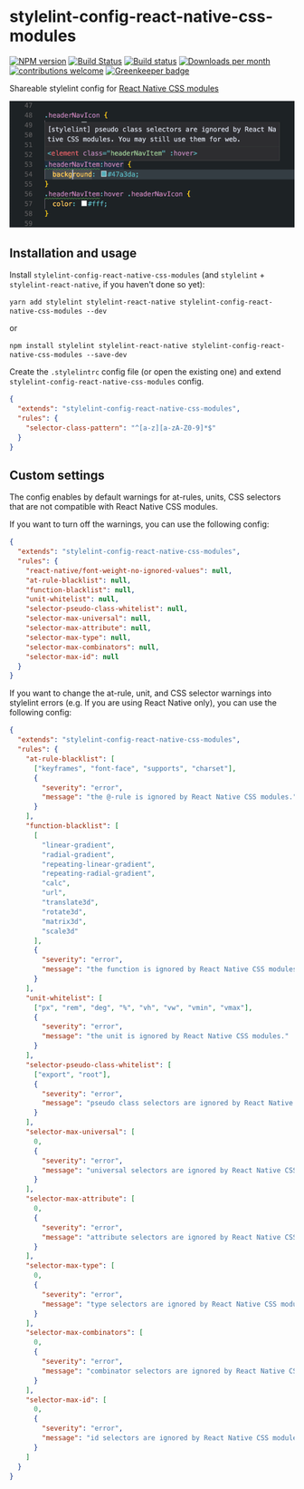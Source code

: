 # stylelint-config-react-native-css-modules

[![NPM version](http://img.shields.io/npm/v/stylelint-config-react-native-css-modules.svg)](https://www.npmjs.org/package/stylelint-config-react-native-css-modules)
[![Build Status](https://travis-ci.org/kristerkari/stylelint-config-react-native-css-modules.svg?branch=master)](https://travis-ci.org/kristerkari/stylelint-config-react-native-css-modules)
[![Build status](https://ci.appveyor.com/api/projects/status/u4f5x5k6d5ff24qt/branch/master?svg=true)](https://ci.appveyor.com/project/kristerkari/stylelint-config-react-native-css-modules/branch/master)
[![Downloads per month](https://img.shields.io/npm/dm/stylelint-config-react-native-css-modules.svg)](http://npmcharts.com/compare/stylelint-config-react-native-css-modules?periodLength=30)
[![contributions welcome](https://img.shields.io/badge/contributions-welcome-brightgreen.svg?style=flat)](https://egghead.io/courses/how-to-contribute-to-an-open-source-project-on-github)
[![Greenkeeper badge](https://badges.greenkeeper.io/kristerkari/stylelint-config-react-native-css-modules.svg)](https://greenkeeper.io/)

Shareable stylelint config for [React Native CSS modules](https://github.com/kristerkari/react-native-css-modules)

<img src="screenshots/warning.png" width="540">

## Installation and usage

Install `stylelint-config-react-native-css-modules` (and `stylelint` + `stylelint-react-native`, if you haven't done so yet):

```
yarn add stylelint stylelint-react-native stylelint-config-react-native-css-modules --dev
```

or

```
npm install stylelint stylelint-react-native stylelint-config-react-native-css-modules --save-dev
```

Create the `.stylelintrc` config file (or open the existing one) and extend `stylelint-config-react-native-css-modules` config.

```json
{
  "extends": "stylelint-config-react-native-css-modules",
  "rules": {
    "selector-class-pattern": "^[a-z][a-zA-Z0-9]*$"
  }
}
```

## Custom settings

The config enables by default warnings for at-rules, units, CSS selectors that are not compatible with React Native CSS modules.

If you want to turn off the warnings, you can use the following config:

```json
{
  "extends": "stylelint-config-react-native-css-modules",
  "rules": {
    "react-native/font-weight-no-ignored-values": null,
    "at-rule-blacklist": null,
    "function-blacklist": null,
    "unit-whitelist": null,
    "selector-pseudo-class-whitelist": null,
    "selector-max-universal": null,
    "selector-max-attribute": null,
    "selector-max-type": null,
    "selector-max-combinators": null,
    "selector-max-id": null
  }
}
```

If you want to change the at-rule, unit, and CSS selector warnings into stylelint errors (e.g. If you are using React Native only), you can use the following config:

```json
{
  "extends": "stylelint-config-react-native-css-modules",
  "rules": {
    "at-rule-blacklist": [
      ["keyframes", "font-face", "supports", "charset"],
      {
        "severity": "error",
        "message": "the @-rule is ignored by React Native CSS modules."
      }
    ],
    "function-blacklist": [
      [
        "linear-gradient",
        "radial-gradient",
        "repeating-linear-gradient",
        "repeating-radial-gradient",
        "calc",
        "url",
        "translate3d",
        "rotate3d",
        "matrix3d",
        "scale3d"
      ],
      {
        "severity": "error",
        "message": "the function is ignored by React Native CSS modules."
      }
    ],
    "unit-whitelist": [
      ["px", "rem", "deg", "%", "vh", "vw", "vmin", "vmax"],
      {
        "severity": "error",
        "message": "the unit is ignored by React Native CSS modules."
      }
    ],
    "selector-pseudo-class-whitelist": [
      ["export", "root"],
      {
        "severity": "error",
        "message": "pseudo class selectors are ignored by React Native CSS modules."
      }
    ],
    "selector-max-universal": [
      0,
      {
        "severity": "error",
        "message": "universal selectors are ignored by React Native CSS modules."
      }
    ],
    "selector-max-attribute": [
      0,
      {
        "severity": "error",
        "message": "attribute selectors are ignored by React Native CSS modules."
      }
    ],
    "selector-max-type": [
      0,
      {
        "severity": "error",
        "message": "type selectors are ignored by React Native CSS modules."
      }
    ],
    "selector-max-combinators": [
      0,
      {
        "severity": "error",
        "message": "combinator selectors are ignored by React Native CSS modules."
      }
    ],
    "selector-max-id": [
      0,
      {
        "severity": "error",
        "message": "id selectors are ignored by React Native CSS modules."
      }
    ]
  }
}
```
